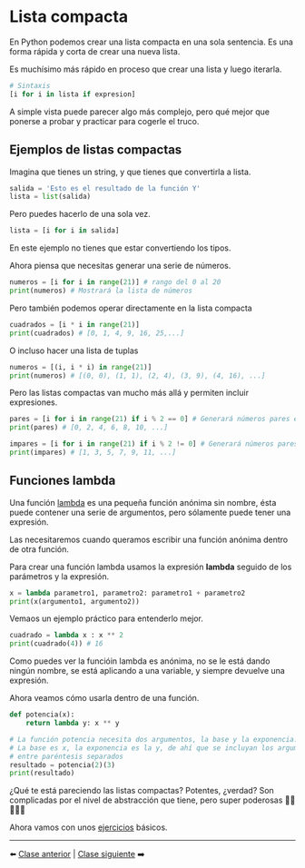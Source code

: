 # Lista compacta

En Python podemos crear una lista compacta en una sola sentencia. Es una forma rápida y corta de crear una nueva lista.

Es muchísimo más rápido en proceso que crear una lista y luego iterarla.

```Python
# Sintaxis
[i for i in lista if expresion]
```

A simple vista puede parecer algo más complejo, pero qué mejor que ponerse a probar y practicar para cogerle el truco.

## Ejemplos de listas compactas

Imagina que tienes un string, y que tienes que convertirla a lista.

```Python
salida = 'Esto es el resultado de la función Y'
lista = list(salida)
```

Pero puedes hacerlo de una sola vez.

```Python
lista = [i for i in salida]
```

En este ejemplo no tienes que estar convertiendo los tipos.

Ahora piensa que necesitas generar una serie de números.

```Python
numeros = [i for i in range(21)] # rango del 0 al 20
print(numeros) # Mostrará la lista de números
```

Pero también podemos operar directamente en la lista compacta

```Python
cuadrados = [i * i in range(21)]
print(cuadrados) # [0, 1, 4, 9, 16, 25,...]
```

O incluso hacer una lista de tuplas

```Python
numeros = [(i, i * i) in range(21)]
print(numeros) # [(0, 0), (1, 1), (2, 4), (3, 9), (4, 16), ...]
```

Pero las listas compactas van mucho más allá y permiten incluir expresiones.

```Python
pares = [i for i in range(21) if i % 2 == 0] # Generará números pares en la lista hasta 20
print(pares) # [0, 2, 4, 6, 8, 10, ...]

impares = [i for i in range(21) if i % 2 != 0] # Generará números pares en la lista hasta 20
print(impares) # [1, 3, 5, 7, 9, 11, ...]
```

## Funciones lambda

Una función [lambda](https://es.wikipedia.org/wiki/Expresi%C3%B3n_lambda) es una pequeña función anónima sin nombre, ésta puede contener una serie de argumentos, pero sólamente puede tener una expresión.

Las necesitaremos cuando queramos escribir una función anónima dentro de otra función.

Para crear una función lambda usamos la expresión **lambda** seguido de los parámetros y la expresión.

```Python
x = lambda parametro1, parametro2: parametro1 + parametro2
print(x(argumento1, argumento2))
```

Vemaos un ejemplo práctico para entenderlo mejor.

```Python
cuadrado = lambda x : x ** 2
print(cuadrado(4)) # 16
```

Como puedes ver la funcióin lambda es anónima, no se le está dando ningún nombre, se está aplicando a una variable, y siempre devuelve una expresión.

Ahora veamos cómo usarla dentro de una función.

```Python
def potencia(x):
    return lambda y: x ** y

# La función potencia necesita dos argumentos, la base y la exponencia.
# La base es x, la exponencia es la y, de ahí que se incluyan los argumentos
# entre paréntesis separados
resultado = potencia(2)(3) 
print(resultado)
```

¿Qué te está pareciendo las listas compactas? Potentes, ¿verdad? Son complicadas por el nivel de abstracción que tiene, pero super poderosas 💪🏻😤✊🏻

Ahora vamos con unos [ejercicios](/18_Lista_Compacta/ejercicios_lista_compacta.md) básicos.

***

⬅️ [Clase anterior](/17_Clases/readme.md) | [Clase siguiente](/19_Excepciones/readme.md) ➡️
